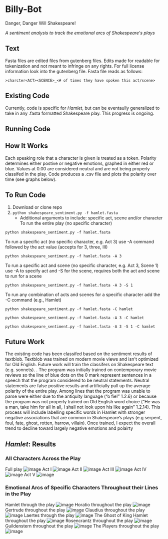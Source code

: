 # Billy-Bot
Danger, Danger Will Shakespeare!

*A sentiment analysis to track the emotional arcs of Shakespeare's plays*

## Text
Fasta files are edited files from gutenberg files. Edits made for readable for tokenization and not meant to infringe on any rights. For full license information look into the gutenberg file. Fasta file reads as follows: 
```
>charcter<ACT><SCENCE>_<# of times they have spoken this act/scene>
```
## Existing Code
Currently, code is specific for *Hamlet*, but can be eventaully generalized to take in any .fasta formatted Shakespeare play. This progress is ongoing.

## Running Code

## How It Works
Each speaking role that a character is given is treated as a token.
Polarity determines either postive or negative emotions, graphed in either red or blue. Values at 0.00 are considered neutral and are not being properly classifed in the play.
Code produces a .csv file and plots the polarity over time (see graphs below).

## To Run Code
1. Download or clone repo
2. ```python shakespeare_sentiment.py -f hamlet.fasta```
    * Additional arguments to include: specific act, scene and/or character
To run the entire play (no specific character)

```python shakespeare_sentiment.py -f hamlet.fasta```

To run a specific act (no specific character, e.g. Act 3) use -A command followed by the act value (accepts for 3, three, III)

```python shakespeare_sentiment.py -f hamlet.fasta -A 3```

To run a specific act and scene (no specific character, e.g. Act 3, Scene 1) use -A to specify act and -S for the scene, requires both the act and scene to run for a scene

```python shakespeare_sentiment.py -f hamlet.fasta -A 3 -S 1```

To run any combination of acts and scenes for a specific character add the -C command (e.g., Hamlet)

```python shakespeare_sentiment.py -f hamlet.fasta -C hamlet```

```python shakespeare_sentiment.py -f hamlet.fasta -A 3 -C hamlet```

```python shakespeare_sentiment.py -f hamlet.fasta -A 3 -S 1 -C hamlet```

## Future Work
The existing code has been classifed based on the sentiment results of textblob. Textblob was trained on modern movie views and isn't optimized for Old English. Future work will train the classifers on Shakespeare text (e.g. sonnets). . The program was initially trained on contemporary movie reviews so the line of blue dots on the 0 mark represent sentences in a speech that the program considered to be neutral statements. Neutral statements are false positive results and artificially pull up the average polarity of the entire play. Among lines that the program was unable to parse were either due to the antiquity language (“o fie!” 1.2.6) or because the program was not properly trained on Old English word choice (“He was a man, take him for all in all, I shall not look upon his like again” 1.2.14). This process will include labelling specific words in Hamlet with stronger negative associations that are common in Shakespeare’s plays (e.g serpent, foul, fate, ghost, rotten, harrow, villain). Once trained, I expect the overall trend to decline toward largely negative emotions and polairty

## *Hamlet*: Results
### All Characters Across the Play
Full play
![image](https://cloud.githubusercontent.com/assets/22159116/25731457/c44ee148-3103-11e7-97c6-7a4eaca06946.png)
Act I
![image](https://cloud.githubusercontent.com/assets/22159116/25731483/f908050e-3103-11e7-9153-0432b9c1c58b.png)
Act II
![image](https://cloud.githubusercontent.com/assets/22159116/25731501/2262cede-3104-11e7-8454-60d8d59f4a19.png)
Act III
![image](https://cloud.githubusercontent.com/assets/22159116/25731524/456c1818-3104-11e7-800e-897b1beaf260.png)
Act IV
![image](https://cloud.githubusercontent.com/assets/22159116/25731571/865f5e20-3104-11e7-8732-14fcecb1f552.png)
Act V
![image](https://cloud.githubusercontent.com/assets/22159116/25731594/b2d0ffe0-3104-11e7-81b6-abf5ca45f93e.png)

### Emotional Arcs of Specific Characters Throughout their Lines in the Play
Hamlet through the play
![image](https://cloud.githubusercontent.com/assets/22159116/25731620/fc16c892-3104-11e7-9f4c-cefd3667936d.png)
Horatio throughout the play
![image](https://cloud.githubusercontent.com/assets/22159116/25731293/3604aba8-3102-11e7-9ffd-65c50e3b7ba2.png)
Gertrude throughout the play
![image](https://cloud.githubusercontent.com/assets/22159116/25731628/18891016-3105-11e7-9d7a-59fe10c62290.png)
Claudius throughout the play
![image](https://cloud.githubusercontent.com/assets/22159116/25731332/93d66ea6-3102-11e7-8174-71d9945df513.png)
Laertes through the play
![image](https://cloud.githubusercontent.com/assets/22159116/25731727/25012f76-3106-11e7-98a2-137f705b0e77.png)
The Ghost of King Hamlet throughout the play
![image](https://cloud.githubusercontent.com/assets/22159116/25731734/41aa12be-3106-11e7-9a8a-590277d2e1e6.png)
Rosencrantz throughout the play
![image](https://cloud.githubusercontent.com/assets/22159116/25731753/64aad8c0-3106-11e7-9e6d-c385991538a9.png)
Guildenstern throughout the play
![image](https://cloud.githubusercontent.com/assets/22159116/25731759/8c7b9b96-3106-11e7-85c5-38ba5c79bc15.png)
The Players throughout the play
![image](https://cloud.githubusercontent.com/assets/22159116/25731777/a9ed4a12-3106-11e7-9b91-7957908acfdc.png)
